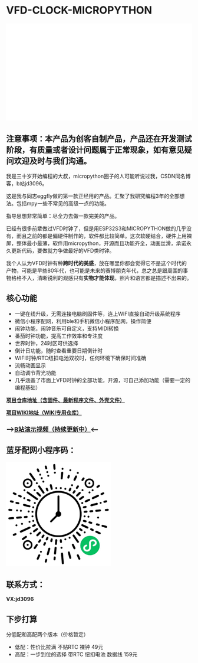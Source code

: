 # VFD-CLOCK-MICROPYTHON
![VFD 8位模块](./pics/vfd-clock.gif)

## 注意事项：本产品为创客自制产品，产品还在开发测试阶段，有质量或者设计问题属于正常现象，如有意见疑问欢迎及时与我们沟通。

我是三十岁开始编程的大叔，micropython圈子的人可能听说过我，CSDN同名博客，b站jd3096。

这是我与同志eggfly做的第一款正经用的产品。汇聚了我研究编程3年的全部想法。包括mpy一些不常见的高级一点的功能。

指导思想非常简单：尽全力去做一款完美的产品。

已经有很多前辈做过VFD时钟了，但是用ESP32S3和MICROPYTHON做的几乎没有，而且之前的都是偏硬件制作的，软件都比较简单。这次软硬结合，硬件上用裸屏，整体最小最薄，软件用micropython，开源而且功能齐全，动画丝滑，承诺永久更新代码，要做就力争做最好的VFD类时钟。

我个人认为VFD时钟有种**跨时代的美感**，放在哪里你都会觉得它不是这个时代的产物，可能是早些80年代，也可能是未来的赛博朋克年代，总之总是跟周围的事物格格不入，清晰锐利的观感只有**实物才能体现**，照片和语言都是描述不出来的。

## 核心功能

- 一键在线升级，无需连接电脑刷固件等，连上WIFI直接自动升级系统程序
- 微信小程序配网，利用ble和手机微信小程序配网，操作简便
- 闹钟功能，闹钟音乐可自定义，支持MIDI转换
- 番茄时钟功能，提高工作效率和专注度
- 世界时钟，24时区可供选择
- 倒计日功能，随时查看重要日期倒计时
- WIFI时钟/RTC纽扣电池双校时，任何环境下确保时间准确
- 流畅动画显示
- 自动调节背光功能
- 几乎涵盖了市面上VFD时钟的全部功能，开源，可自己添加功能（需要一定的编程基础）

**[项目仓库地址（含固件、最新程序文件、外壳文件）](https://gitee.com/jd3096/vfd-clock-wiki)**

**[项目WIKI地址（WIKI专用仓库）](https://gitee.com/jd3096/vfd-clock-wiki)**

### **-->[B站演示视频（持续更新中）](https://www.bilibili.com/video/BV1U24y1q7TB/?spm_id_from=333.999.0.0&vd_source=16fd6d2ed1bceb65dca80ff0e6e9e8ec)<--**

## 蓝牙配网小程序码：

<img src="./pics/wx_app.jpg" alt="app_qrcode" style="zoom: 33%;" />



## 联系方式：

**VX:jd3096**

## 下步打算

分低配和高配两个版本（价格暂定）

- 低配：性价比拉满 不贴RTC 裸钟   49元
- 高配：一步到位的选择  带RTC 纽扣电池  数据线  159元

